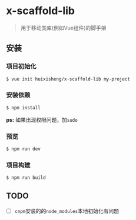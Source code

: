 # x-scaffold-lib #
> 用于移动类库(例如Vue组件)的脚手架

## 安装 ##

### 项目初始化 ###

``` bash
$ vue init huixisheng/x-scaffold-lib my-project
```

### 安装依赖 ###

``` bash
$ npm install
```

**ps:** 如果出现权限问题，加`sudo`

### 预览 ###

``` bash
$ npm run dev
```

### 项目构建 ###

``` bash
$ npm run build
```

## TODO  ##
- [ ] `cnpm`安装的的`node_modules`本地初始化有问题